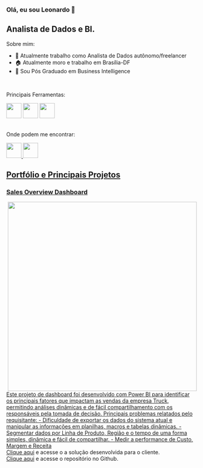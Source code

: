 ### Olá, eu sou Leonardo 👋

## Analista de Dados e BI.

Sobre mim:

- 🔭 Atualmente trabalho como Analista de Dados autônomo/freelancer
- 🏠 Atualmente moro e trabalho em Brasília-DF
- 🌱 Sou Pós Graduado em Business Intelligence

<br>

Principais Ferramentas:

<div>
  <img height="40" width="40" src="https://github.com/BruceFonseca2/Portfolio/blob/main/linguagens/python.png?raw=true">
  <img height="40" width="40" src="https://github.com/BruceFonseca2/Portfolio/blob/main/linguagens/sql.png?raw=true">
  <img height="40" width="40" src="https://github.com/BruceFonseca2/Portfolio/blob/main/linguagens/power%20bi.png?raw=true">
</div>

<br>

Onde podem me encontrar:
  <div>
    <a href="https://www.linkedin.com/in/leonardo-souza96/">
      <img height="40" width="40" src="https://github.com/BruceFonseca2/Portfolio/blob/main/social%20icons/linkedin.png?raw=true"
    </a>
    <a href="https://api.whatsapp.com/send?phone=5561993930233">
      <img height="40" width="40" src="https://github.com/BruceFonseca2/Portfolio/blob/main/social%20icons/whatsapp.png?raw=true"
    </a>
  <div>

## 

## Portfólio e Principais Projetos
### Sales Overview Dashboard
<img align="right" width="500"  src="https://github.com/BruceFonseca/Portfolio/blob/main/projetos/contoso%2001.png?raw=true">
Este projeto de dashboard foi desenvolvido com Power BI para identificar os principais fatores que impactam as vendas da empresa Truck, permitindo análises dinâmicas e de fácil compartilhamento com os responsáveis pela tomada de decisão.
Principais problemas relatados pelo requisitante: 
- Dificuldade de exportar os dados do sistema atual e manipular as informações em planilhas, macros e tabelas dinâmicas.
- Segmentar dados  por Linha de Produto, Região e o tempo de uma forma simples, dinâmica e fácil de compartilhar.
- Medir a performance de Custo, Margem e Receita
<br>
<a href="https://app.powerbi.com/view?r=eyJrIjoiNWZlNzA5YTItYzBkNy00Y2ZiLTljMjgtMGQwMDM1NWVkMzAxIiwidCI6Ijc0ZGU5YTYyLWFmZWItNDM5Zi1iNzc5LTcxZWM2ZmU0ZmYyMCJ9" target="_blank">Clique aqui</a> e acesse o a solução desenvolvida para o cliente.
<br>
<a href="https://github.com/BruceFonseca/Contoso-Light/blob/main/README.md" target="_blank">Clique aqui</a> e acesse o repositório no Github.

<br><br>
